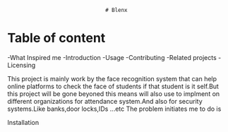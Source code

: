                                    # Blenx
# Table of content
-What Inspired me 
-Introduction
-Usage
-Contributing
-Related projects
-Licensing

This project is mainly work by the face recognition system that can help online platforms to check the face of
students if that student is it self.But this project will be gone beyoned this means  will also use to implment on different organizations for attendance system.And also for security systems.Like banks,door locks,IDs ...etc
The problem initiates me to do is 





Installation
 
